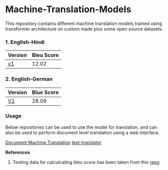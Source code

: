 # Machine-Translation-Models

This repository contains different machine translation models trained using transformer architecture on custom made plus some open source datasets.

### 1. English-Hindi

| Version       | Bleu Score    |
| ------------- | ------------- |
|     [v1](https://github.com/srijan14/Machine-Translation-Models/tree/master/eng-hin/v1)        |     12.02     |


### 2. English-German

| Version       | Blue Score    |
| ------------- | ------------- |
|     [V1](https://github.com/srijan14/Machine-Translation-Models/tree/master/eng-ger/v1)        |     28.09     |


### **Usage**

Below repositories can be used to use the model for translation, and can also be used to perform document level translation using a web interface.

[Document Machine Translation](https://github.com/srijan14/Document-Machine-Translation)
[text-translator](https://pypi.org/project/text-translator/)


**References**

1. Testing data for calculcating bleu score has been taken from this [repo](https://github.com/joshua-decoder/indian-parallel-corpora)
